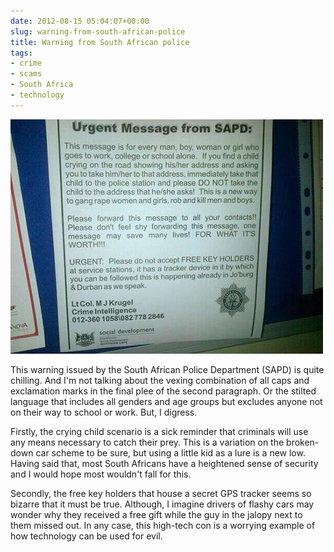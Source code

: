 ```yaml
---
date: 2012-08-15 05:04:07+00:00
slug: warning-from-south-african-police
title: Warning from South African police
tags:
- crime
- scams
- South Africa
- technology
---
```


![](/images/tumblr_m8rblmEZL91qfn08u.jpg)




This warning issued by the South African Police Department (SAPD) is quite chilling. And I'm not talking about the vexing combination of all caps and exclamation marks in the final plee of the second paragraph. Or the stilted language that includes all genders and age groups but excludes anyone not on their way to school or work. But, I digress.




Firstly, the crying child scenario is a sick reminder that criminals will use any means necessary to catch their prey. This is a variation on the broken-down car scheme to be sure, but using a little kid as a lure is a new low. Having said that, most South Africans have a heightened sense of security and I would hope most wouldn't fall for this.




Secondly, the free key holders that house a secret GPS tracker seems so bizarre that it must be true. Although, I imagine drivers of flashy cars may wonder why they received a free gift while the guy in the jalopy next to them missed out. In any case, this high-tech con is a worrying example of how technology can be used for evil. 
